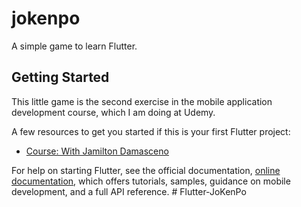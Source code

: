 # jokenpo

A simple game to learn Flutter.

## Getting Started

This little game is the second exercise in the mobile application development course, which I am doing at Udemy.

A few resources to get you started if this is your first Flutter project:

- [Course: With Jamilton Damasceno](https://www.udemy.com/course/desenvolvimento-android-e-ios-com-flutter/learn/lecture/14983912#overview)

For help on starting Flutter, see the official documentation,
[online documentation](https://flutter.dev/docs), which offers tutorials,
samples, guidance on mobile development, and a full API reference.
#   F l u t t e r - J o K e n P o  
 